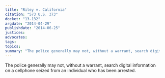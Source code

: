 ```yaml
---
title: "Riley v. California"
citation: "573 U.S. 373"
docket: "13-132"
argdate: "2014-04-29"
publishdate: "2014-06-25"
justices:
advocates:
tags:
topics:
summary: "The police generally may not, without a warrant, search digital information on a cellphone seized from an individual who has been arrested."
---
```

The police generally may not, without a warrant, search digital information on a cellphone seized from an individual who has been arrested.

